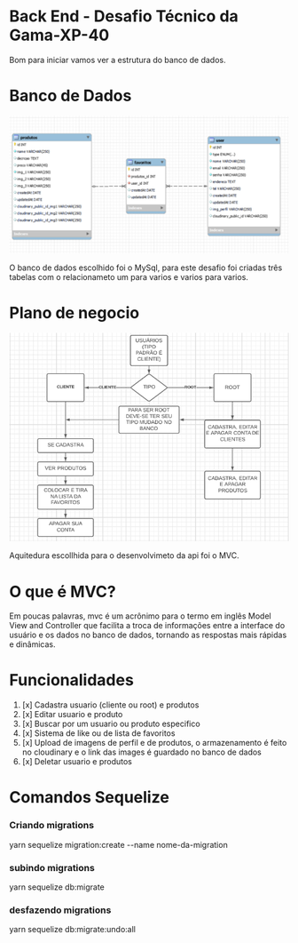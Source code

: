 # Back End - Desafio Técnico da Gama-XP-40

Bom para iniciar vamos ver a estrutura do banco de dados.

# Banco de Dados
<img src="./img/bd1.png"/>

<p>O banco de dados escolhido foi o MySql, para este desafio foi criadas três tabelas com o relacionameto um para varios e varios para varios.
</p>

# Plano de negocio

<img src="./img/api1.png">

<p>Aquitedura escollhida para o desenvolvimeto da api foi o MVC.
</p>

# O que é MVC?
<p>
Em poucas palavras, mvc é um acrônimo para o termo em inglês Model View and Controller que facilita a troca de informações entre a interface do usuário e os dados no banco de dados, tornando as respostas mais rápidas e dinâmicas.</p>

# Funcionalidades

<ol>
  <li>[x] Cadastra usuario (cliente ou root) e produtos</li>
  <li>[x] Editar usuario e produto</li>
  <li>[x] Buscar por um usuario ou produto especifico</li>
  <li>[x] Sistema de like ou de lista de favoritos</li>
  <li>[x] Upload de imagens de perfil e de produtos, o armazenamento é feito no cloudinary e o link das images é guardado no banco de dados</li>
  <li>[x] Deletar usuario e produtos</li>
</ol>

# Comandos Sequelize 

### Criando migrations
yarn sequelize migration:create --name nome-da-migration

### subindo migrations
yarn sequelize db:migrate

### desfazendo migrations
yarn sequelize db:migrate:undo:all
